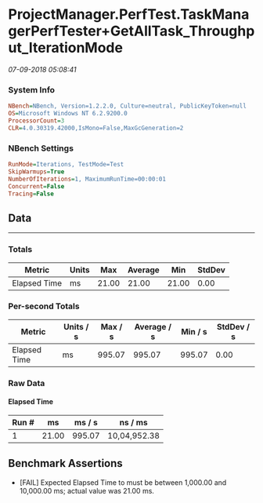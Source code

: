 ﻿# ProjectManager.PerfTest.TaskManagerPerfTester+GetAllTask_Throughput_IterationMode
_07-09-2018 05:08:41_
### System Info
```ini
NBench=NBench, Version=1.2.2.0, Culture=neutral, PublicKeyToken=null
OS=Microsoft Windows NT 6.2.9200.0
ProcessorCount=3
CLR=4.0.30319.42000,IsMono=False,MaxGcGeneration=2
```

### NBench Settings
```ini
RunMode=Iterations, TestMode=Test
SkipWarmups=True
NumberOfIterations=1, MaximumRunTime=00:00:01
Concurrent=False
Tracing=False
```

## Data
-------------------

### Totals
|          Metric |           Units |             Max |         Average |             Min |          StdDev |
|---------------- |---------------- |---------------- |---------------- |---------------- |---------------- |
|    Elapsed Time |              ms |           21.00 |           21.00 |           21.00 |            0.00 |

### Per-second Totals
|          Metric |       Units / s |         Max / s |     Average / s |         Min / s |      StdDev / s |
|---------------- |---------------- |---------------- |---------------- |---------------- |---------------- |
|    Elapsed Time |              ms |          995.07 |          995.07 |          995.07 |            0.00 |

### Raw Data
#### Elapsed Time
|           Run # |              ms |          ms / s |         ns / ms |
|---------------- |---------------- |---------------- |---------------- |
|               1 |           21.00 |          995.07 |    10,04,952.38 |


## Benchmark Assertions

* [FAIL] Expected Elapsed Time to must be between 1,000.00 and 10,000.00 ms; actual value was 21.00 ms.

